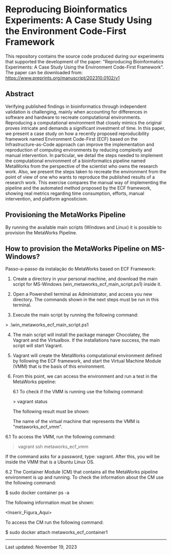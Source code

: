 # Reproducing Bioinformatics Experiments: A Case Study Using the Environment Code-First Framework

This repository contains the source code produced during our experiments that supported the development of the paper: "Reproducing Bioinformatics Experiments: A Case Study Using the Environment Code-First Framework".
The paper can be downloaded from: https://www.preprints.org/manuscript/202310.0102/v1

## Abstract

Verifying published findings in bioinformatics through independent validation is challenging, mainly when accounting for differences in software and hardware to recreate computational environments. Reproducing a computational environment that closely mimics the original proves intricate and demands a significant investment of time. In this paper, we present a case study on how a recently proposed reproducibility framework named Environment Code-First (ECF) based on the Infrastructure-as-Code approach can improve the implementation and reproduction of computing environments by reducing complexity and manual intervention. In particular, we detail the steps needed to implement the computational environment of a bioinformatics pipeline named MetaWorks from the perspective of the scientist who owns the research work. Also, we present the steps taken to recreate the environment from the point of view of one who wants to reproduce the published results of a research work. This exercise compares the manual way of implementing the pipeline and the automated method proposed by the ECF framework, showing real metrics regarding time consumption, efforts, manual intervention, and platform agnosticism. 

## Provisioning the MetaWorks Pipeline
By running the available main scripts (Windows and Linux) it is possible to provision the MetaWorks Pipeline.

## How to provision the MetaWorks Pipeline on MS-Windows?
Passo-a-passo da instalação do MetaWorks based on ECF Framework:

1. Create a directory in your personal machine, and download the main script for MS-Windows (win_metaworks_ecf_main_script.ps1) inside it.

2. Open a Powershell terminal as Administrator, and access you new directory. The commands shown in the next steps must be run in this terminal.

3. Execute the main script by running the following command:

\> .\win_metaworks_ecf_main_script.ps1
	
4. The main script will install the package manager Chocolatey, the Vagrant and the Virtualbox. If the installations have success, the main script will start Vagrant.

5. Vagrant will create the MetaWorks computational environment defined by following the ECF framework, and start the Virtual Machine Module (VMM) that is the basis of this environment.

6. From this point, we can access the environment and run a test in the MetaWorks pipeline:

	6.1 To check if the VMM is running use the follwing command:

	\> vagrant status

	The following result must be shown:

	The name of the virtual machine that represents the VMM is "metaworks_ecf_vmm".

6.1 To access the VMM, run the following command:

> vagrant ssh metaworks_ecf_vmm

If the command asks for a password, type: vagrant. After this, you will be inside the VMM that is a Ubuntu Linux OS.


6.2 The Container Module (CM) that contains all the MetaWorks pipeline environment is up and running. To check the information about the CM use the following command:

$ sudo docker container ps -a

The following information must be shown:

<Inserir_Figura_Aqui>

To access the CM run the following command:

$ sudo docker attach metaworks_ecf_container1







-------------------------------
Last updated: November 19, 2023
